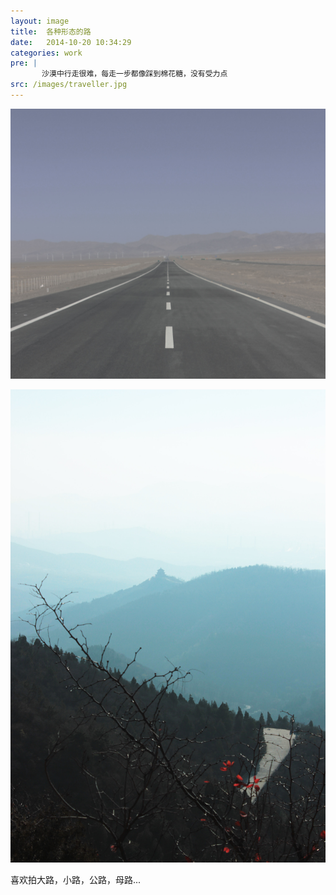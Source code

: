 ```yaml
---
layout: image
title:  各种形态的路
date:   2014-10-20 10:34:29
categories: work
pre: | 
       沙漠中行走很难，每走一步都像踩到棉花糖，没有受力点
src: /images/traveller.jpg
---
```


![](/images/road.jpg)

![](/images/xiangshanyuanjing.jpg)

喜欢拍大路，小路，公路，母路...
